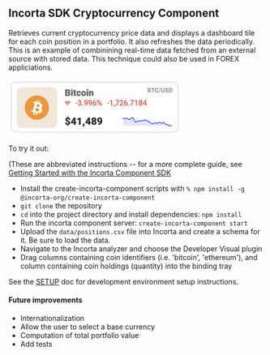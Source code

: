 ## Incorta SDK Cryptocurrency Component

Retrieves current cryptocurrency price data and displays a dashboard tile for each coin
position in a portfolio. It also refreshes the data periodically. This is an example
of combinining real-time data fetched from an external source with stored data. This
technique could also be used in FOREX appliciations.

<img width="341" alt="Sample of rendered crypto tile" src="assets/tile_sample.png">

To try it out:

(These are abbreviated instructions -- for a more complete guide, see [Getting Started with the Incorta Component SDK](https://community.incorta.com/t/p8hjygp/getting-started-component-sdk)

- Install the create-incorta-component scripts with `% npm install -g @incorta-org/create-incorta-component`
- `git clone` the repository
- `cd` into the project directory and install dependencies: `npm install`
- Run the incorta component server: `create-incorta-component start`
- Upload the `data/positions.csv` file into Incorta and create a schema for it. Be sure to load the data.
- Navigate to the Incorta analyzer and choose the Developer Visual plugin
- Drag columns containing coin identifiers (i.e. 'bitcoin', 'ethereum'), and column containing coin holdings (quantity) into the binding tray

See the [SETUP](./SETUP.md) doc for development environment setup instructions.

#### Future improvements

- Internationalization
- Allow the user to select a base currency
- Computation of total portfolio value
- Add tests
